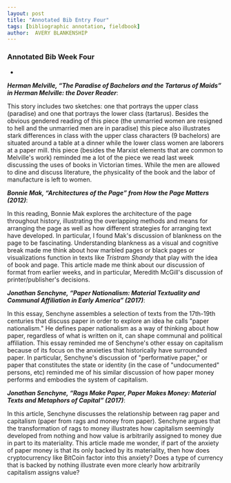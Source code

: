 ```yaml
---
layout: post
title: "Annotated Bib Entry Four"
tags: [bibliographic annotation, fieldbook]
author:  AVERY BLANKENSHIP
---
```


### Annotated Bib Week Four

-

_**Herman Melville, “The Paradise of Bachelors and the Tartarus of Maids” in Herman Melville: the Dover Reader**_:

This story includes two sketches: one that portrays the upper class (paradise) and one that portrays the lower class (tartarus). Besides the obvious gendered reading of this piece (the unmarried women are resigned to hell and the unmarried men are in paradise) this piece also illustrates stark differences in class with the upper class characters (9 bachelors) are situated around a table at a dinner while the lower class women are laborers at a paper mill. this piece (besides the Marxist elements that are common to Melville's work) reminded me a lot of the piece we read last week discussing the uses of books in Victorian times. While the men are allowed to dine and discuss literature, the physicality of the book and the labor of manufacture is left to women.  


_**Bonnie Mak, “Architectures of the Page” from How the Page Matters (2012)**_:

In this reading, Bonnie Mak explores the architecture of the page throughout history, illustrating the overlapping methods and means for arranging the page as well as how different strategies for arranging text have developed. In particular, I found Mak's discussion of blankness on the page to be fascinating. Understanding blankness as a visual and cognitive break made me think about how marbled pages or black pages or visualizations function in texts like _Tristram Shandy_ that play with the idea of book and page. This article made me think about our discussion of format from earlier weeks, and in particular, Meredith McGill's discussion of printer/publisher's decisions.


_**Jonathan Senchyne, “Paper Nationalism: Material Textuality and Communal Affiliation in Early America” (2017)**_:

In this essay, Senchyne assembles a selection of texts from the 17th-19th centuries that discuss paper in order to explore an idea he calls "paper nationalism." He defines paper nationalism as a way of thinking about how paper, regardless of what is written on it, can shape communal and political affiliation. This essay reminded me of Senchyne's other essay on capitalism because of its focus on the anxieties that historically have surrounded paper. In particular, Senchyne's discussion of "performative paper," or paper that constitutes the state or identity (in the case of "undocumented" persons, etc) reminded me of his similar discussion of how paper money performs and embodies the system of capitalism.

_**Jonathan Senchyne, “Rags Make Paper, Paper Makes Money: Material Texts and Metaphors of Capital” (2017)**_:

In this article, Senchyne discusses the relationship between rag paper and capitalism (paper from rags and money from paper). Senchyne argues that the transformation of rags to money illustrates how capitalism seemingly developed from nothing and how value is arbitrarily assigned to money due in part to its materiality. This article made me wonder, if part of the anxiety of paper money is that its only backed by its materiality, then how does cryptocurrency like BitCoin factor into this anxiety? Does a type of currency that is backed by nothing illustrate even more clearly how arbitrarily capitalism assigns value?
